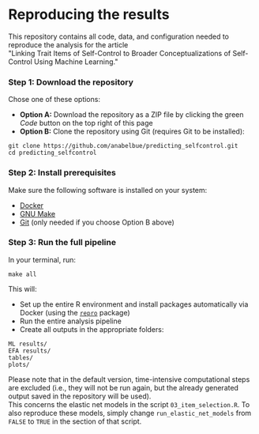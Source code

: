 # Reproducing the results

This repository contains all code, data, and configuration needed to reproduce the analysis for the article  
"Linking Trait Items of Self-Control to Broader Conceptualizations of Self-Control Using Machine Learning."


### Step 1: Download the repository
Chose one of these options: 

- **Option A:** Download the repository as a ZIP file by clicking the green *Code* button on the top right of this page
- **Option B:** Clone the repository using Git (requires Git to be installed):

```
git clone https://github.com/anabelbue/predicting_selfcontrol.git
cd predicting_selfcontrol
```

### Step 2: Install prerequisites

Make sure the following software is installed on your system:

- [Docker](https://www.docker.com/get-started)
- [GNU Make](https://www.gnu.org/software/make/)
- [Git](https://git-scm.com/) (only needed if you choose Option B above)


### Step 3: Run the full pipeline

In your terminal, run:

```
make all
```

This will:

- Set up the entire R environment and install packages automatically via Docker (using the [`repro`](https://github.com/aaronpeikert/repro) package)
- Run the entire analysis pipeline
- Create all outputs in the appropriate folders:

```
ML results/
EFA results/
tables/
plots/
```

Please note that in the default version, time-intensive computational steps are excluded (i.e., they will not be run again, but the already generated output saved in the repository will be used).  
This concerns the elastic net models in the script `03_item_selection.R`. To also reproduce these models, simply change `run_elastic_net_models` from `FALSE` to `TRUE` in the section of that script. 
